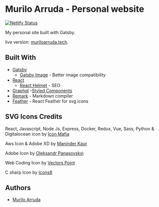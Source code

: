 # Murilo Arruda - Personal website

[![Netlify Status](https://api.netlify.com/api/v1/badges/53119390-d56c-4f90-b61f-67cbd8380c78/deploy-status)](https://app.netlify.com/sites/condescending-varahamihira-dba306/deploys)

My personal site built with Gatsby.

live version: [muriloarruda.tech](https://muriloarruda.tech).


## Built With

- [Gatsby](https://www.gatsbyjs.org/)
  - [Gatsby Image](https://www.gatsbyjs.org/packages/gatsby-image/) - Better image compatibility
- [React](https://reactjs.org)
  - [React Helmet](https://github.com/nfl/react-helmet) - SEO
- [Graphql](https://graphql.org) -[Styled Components](https://www.styled-components.com/)
- [Remark](https://remark.js.org/) - Markdown compiler
- [Feather](https://github.com/feathericons/react-feather) - React Feather for svg icons

## SVG Icons Credits

React, Javascript, Node Js, Express, Docker, Redux, Vue, Sass, Python & Digitalocean icon by <a href="https://iconscout.com/contributors/icon-mafia" target="_blank">Icon Mafia</a>

Aws Icon & Adobe XD by <a href="https://iconscout.com/contributors/maninderkaur" target="_blank">Maninder Kaur</a>

Adobe Icon by <a href="https://iconscout.com/contributors/comcomtelecom" target="_blank">Oleksandr Panasovskyi</a>

Web Coding Icon by <a href="https://iconscout.com/contributors/hana-arif" target="_blank">Vectors Point</a>

C sharp Icon by <a href="https://iconscout.com/contributors/icons8" target="_blank">Icons8</a>

## Authors

- [Murilo Arruda](https://github.com/murilo-arruda)
